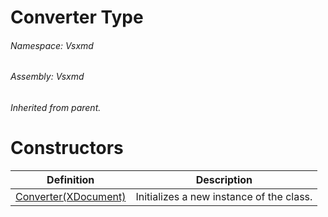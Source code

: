 <a name='T-Vsxmd-Converter'></a>
# Converter Type

###### Namespace:  Vsxmd

###### Assembly:  Vsxmd

*Inherited from parent.*

# Constructors

| Definition | Description |
|-|-|
| [Converter(XDocument)](Constructors/Constructors.md) | Initializes a new instance of the [](#) class. |
